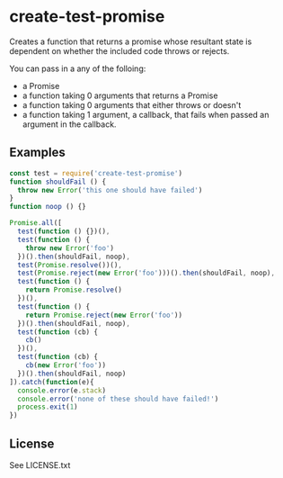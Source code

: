 # create-test-promise

Creates a function that returns a promise whose resultant state is dependent on
whether the included code throws or rejects.

You can pass in a any of the folloing:

* a Promise
* a function taking 0 arguments that returns a Promise
* a function taking 0 arguments that either throws or doesn't
* a function taking 1 argument, a callback, that fails when passed an argument
in the callback.

## Examples

```js
const test = require('create-test-promise')
function shouldFail () {
  throw new Error('this one should have failed')
}
function noop () {}

Promise.all([
  test(function () {})(),
  test(function () {
    throw new Error('foo')
  })().then(shouldFail, noop),
  test(Promise.resolve())(),
  test(Promise.reject(new Error('foo')))().then(shouldFail, noop),
  test(function () {
    return Promise.resolve()
  })(),
  test(function () {
    return Promise.reject(new Error('foo'))
  })().then(shouldFail, noop),
  test(function (cb) {
    cb()
  })(),
  test(function (cb) {
    cb(new Error('foo'))
  })().then(shouldFail, noop)
]).catch(function(e){
  console.error(e.stack)
  console.error('none of these should have failed!')
  process.exit(1)
})
```

## License

See LICENSE.txt
